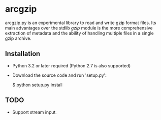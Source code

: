 arcgzip
=======

arcgzip.py is an experimental library to read and write gzip format files.
Its main advantages over the stdlib *gzip* module is the more comprehensive
extraction of metadata and the ability of handling multiple files in a single
gzip archive.

Installation
------------

* Python 3.2 or later required (Python 2.7 is also supported)
* Download the source code and run 'setup.py':

  $ python setup.py install

TODO
----

* Support stream input.
